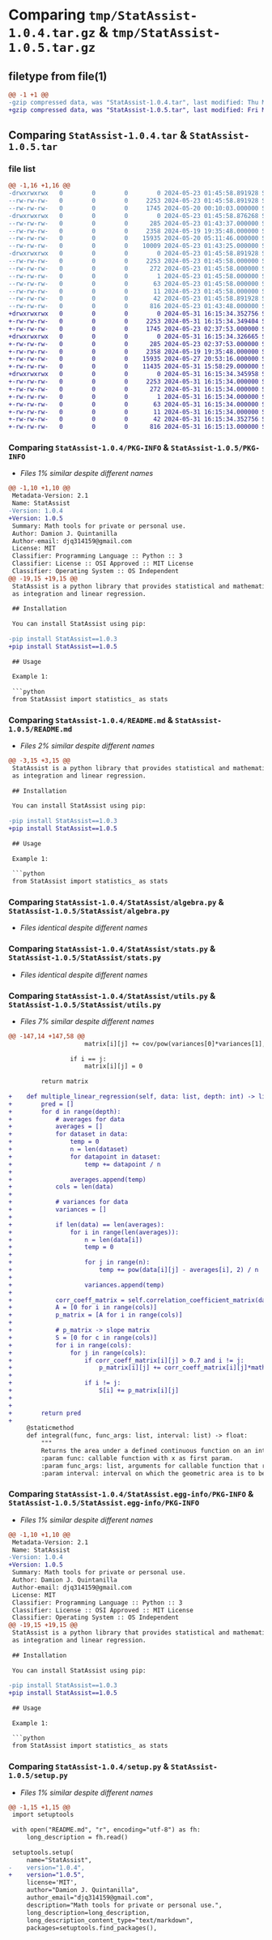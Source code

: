 # Comparing `tmp/StatAssist-1.0.4.tar.gz` & `tmp/StatAssist-1.0.5.tar.gz`

## filetype from file(1)

```diff
@@ -1 +1 @@
-gzip compressed data, was "StatAssist-1.0.4.tar", last modified: Thu May 23 01:45:58 2024, max compression
+gzip compressed data, was "StatAssist-1.0.5.tar", last modified: Fri May 31 16:15:34 2024, max compression
```

## Comparing `StatAssist-1.0.4.tar` & `StatAssist-1.0.5.tar`

### file list

```diff
@@ -1,16 +1,16 @@
-drwxrwxrwx   0        0        0        0 2024-05-23 01:45:58.891928 StatAssist-1.0.4/
--rw-rw-rw-   0        0        0     2253 2024-05-23 01:45:58.891928 StatAssist-1.0.4/PKG-INFO
--rw-rw-rw-   0        0        0     1745 2024-05-20 00:10:03.000000 StatAssist-1.0.4/README.md
-drwxrwxrwx   0        0        0        0 2024-05-23 01:45:58.876268 StatAssist-1.0.4/StatAssist/
--rw-rw-rw-   0        0        0      285 2024-05-23 01:43:37.000000 StatAssist-1.0.4/StatAssist/__init__.py
--rw-rw-rw-   0        0        0     2358 2024-05-19 19:35:48.000000 StatAssist-1.0.4/StatAssist/algebra.py
--rw-rw-rw-   0        0        0    15935 2024-05-20 05:11:46.000000 StatAssist-1.0.4/StatAssist/stats.py
--rw-rw-rw-   0        0        0    10009 2024-05-23 01:43:25.000000 StatAssist-1.0.4/StatAssist/utils.py
-drwxrwxrwx   0        0        0        0 2024-05-23 01:45:58.891928 StatAssist-1.0.4/StatAssist.egg-info/
--rw-rw-rw-   0        0        0     2253 2024-05-23 01:45:58.000000 StatAssist-1.0.4/StatAssist.egg-info/PKG-INFO
--rw-rw-rw-   0        0        0      272 2024-05-23 01:45:58.000000 StatAssist-1.0.4/StatAssist.egg-info/SOURCES.txt
--rw-rw-rw-   0        0        0        1 2024-05-23 01:45:58.000000 StatAssist-1.0.4/StatAssist.egg-info/dependency_links.txt
--rw-rw-rw-   0        0        0       63 2024-05-23 01:45:58.000000 StatAssist-1.0.4/StatAssist.egg-info/requires.txt
--rw-rw-rw-   0        0        0       11 2024-05-23 01:45:58.000000 StatAssist-1.0.4/StatAssist.egg-info/top_level.txt
--rw-rw-rw-   0        0        0       42 2024-05-23 01:45:58.891928 StatAssist-1.0.4/setup.cfg
--rw-rw-rw-   0        0        0      816 2024-05-23 01:43:48.000000 StatAssist-1.0.4/setup.py
+drwxrwxrwx   0        0        0        0 2024-05-31 16:15:34.352756 StatAssist-1.0.5/
+-rw-rw-rw-   0        0        0     2253 2024-05-31 16:15:34.349404 StatAssist-1.0.5/PKG-INFO
+-rw-rw-rw-   0        0        0     1745 2024-05-23 02:37:53.000000 StatAssist-1.0.5/README.md
+drwxrwxrwx   0        0        0        0 2024-05-31 16:15:34.326665 StatAssist-1.0.5/StatAssist/
+-rw-rw-rw-   0        0        0      285 2024-05-23 02:37:53.000000 StatAssist-1.0.5/StatAssist/__init__.py
+-rw-rw-rw-   0        0        0     2358 2024-05-19 19:35:48.000000 StatAssist-1.0.5/StatAssist/algebra.py
+-rw-rw-rw-   0        0        0    15935 2024-05-27 20:53:16.000000 StatAssist-1.0.5/StatAssist/stats.py
+-rw-rw-rw-   0        0        0    11435 2024-05-31 15:58:29.000000 StatAssist-1.0.5/StatAssist/utils.py
+drwxrwxrwx   0        0        0        0 2024-05-31 16:15:34.345958 StatAssist-1.0.5/StatAssist.egg-info/
+-rw-rw-rw-   0        0        0     2253 2024-05-31 16:15:34.000000 StatAssist-1.0.5/StatAssist.egg-info/PKG-INFO
+-rw-rw-rw-   0        0        0      272 2024-05-31 16:15:34.000000 StatAssist-1.0.5/StatAssist.egg-info/SOURCES.txt
+-rw-rw-rw-   0        0        0        1 2024-05-31 16:15:34.000000 StatAssist-1.0.5/StatAssist.egg-info/dependency_links.txt
+-rw-rw-rw-   0        0        0       63 2024-05-31 16:15:34.000000 StatAssist-1.0.5/StatAssist.egg-info/requires.txt
+-rw-rw-rw-   0        0        0       11 2024-05-31 16:15:34.000000 StatAssist-1.0.5/StatAssist.egg-info/top_level.txt
+-rw-rw-rw-   0        0        0       42 2024-05-31 16:15:34.352756 StatAssist-1.0.5/setup.cfg
+-rw-rw-rw-   0        0        0      816 2024-05-31 16:15:13.000000 StatAssist-1.0.5/setup.py
```

### Comparing `StatAssist-1.0.4/PKG-INFO` & `StatAssist-1.0.5/PKG-INFO`

 * *Files 1% similar despite different names*

```diff
@@ -1,10 +1,10 @@
 Metadata-Version: 2.1
 Name: StatAssist
-Version: 1.0.4
+Version: 1.0.5
 Summary: Math tools for private or personal use.
 Author: Damion J. Quintanilla
 Author-email: djq314159@gmail.com
 License: MIT
 Classifier: Programming Language :: Python :: 3
 Classifier: License :: OSI Approved :: MIT License
 Classifier: Operating System :: OS Independent
@@ -19,15 +19,15 @@
 StatAssist is a python library that provides statistical and mathematical functions as well as built-in algorithms such
 as integration and linear regression.
 
 ## Installation
 
 You can install StatAssist using pip:
 
-pip install StatAssist==1.0.3
+pip install StatAssist==1.0.5
 
 ## Usage
 
 Example 1:
 
 ```python
 from StatAssist import statistics_ as stats
```

### Comparing `StatAssist-1.0.4/README.md` & `StatAssist-1.0.5/README.md`

 * *Files 2% similar despite different names*

```diff
@@ -3,15 +3,15 @@
 StatAssist is a python library that provides statistical and mathematical functions as well as built-in algorithms such
 as integration and linear regression.
 
 ## Installation
 
 You can install StatAssist using pip:
 
-pip install StatAssist==1.0.3
+pip install StatAssist==1.0.5
 
 ## Usage
 
 Example 1:
 
 ```python
 from StatAssist import statistics_ as stats
```

### Comparing `StatAssist-1.0.4/StatAssist/algebra.py` & `StatAssist-1.0.5/StatAssist/algebra.py`

 * *Files identical despite different names*

### Comparing `StatAssist-1.0.4/StatAssist/stats.py` & `StatAssist-1.0.5/StatAssist/stats.py`

 * *Files identical despite different names*

### Comparing `StatAssist-1.0.4/StatAssist/utils.py` & `StatAssist-1.0.5/StatAssist/utils.py`

 * *Files 7% similar despite different names*

```diff
@@ -147,14 +147,58 @@
                     matrix[i][j] += cov/pow(variances[0]*variances[1], 0.5)
 
                 if i == j:
                     matrix[i][j] = 0
 
         return matrix
 
+    def multiple_linear_regression(self, data: list, depth: int) -> list:
+        pred = []
+        for d in range(depth):
+            # averages for data
+            averages = []
+            for dataset in data:
+                temp = 0
+                n = len(dataset)
+                for datapoint in dataset:
+                    temp += datapoint / n
+
+                averages.append(temp)
+            cols = len(data)
+
+            # variances for data
+            variances = []
+
+            if len(data) == len(averages):
+                for i in range(len(averages)):
+                    n = len(data[i])
+                    temp = 0
+
+                    for j in range(n):
+                        temp += pow(data[i][j] - averages[i], 2) / n
+
+                    variances.append(temp)
+
+            corr_coeff_matrix = self.correlation_coefficient_matrix(data)
+            A = [0 for i in range(cols)]
+            p_matrix = [A for i in range(cols)]
+
+            # p_matrix -> slope matrix
+            S = [0 for c in range(cols)]
+            for i in range(cols):
+                for j in range(cols):
+                    if corr_coeff_matrix[i][j] > 0.7 and i != j:
+                        p_matrix[i][j] += corr_coeff_matrix[i][j]*math.sqrt(variances[i]/variances[j])
+
+                    if i != j:
+                        S[i] += p_matrix[i][j]
+
+
+        return pred
+
     @staticmethod
     def integral(func, func_args: list, interval: list) -> float:
         """
         Returns the area under a defined continuous function on an interval.
         :param func: callable function with x as first param.
         :param func_args: list, arguments for callable function that returns float.
         :param interval: interval on which the geometric area is to be calculated.
```

### Comparing `StatAssist-1.0.4/StatAssist.egg-info/PKG-INFO` & `StatAssist-1.0.5/StatAssist.egg-info/PKG-INFO`

 * *Files 1% similar despite different names*

```diff
@@ -1,10 +1,10 @@
 Metadata-Version: 2.1
 Name: StatAssist
-Version: 1.0.4
+Version: 1.0.5
 Summary: Math tools for private or personal use.
 Author: Damion J. Quintanilla
 Author-email: djq314159@gmail.com
 License: MIT
 Classifier: Programming Language :: Python :: 3
 Classifier: License :: OSI Approved :: MIT License
 Classifier: Operating System :: OS Independent
@@ -19,15 +19,15 @@
 StatAssist is a python library that provides statistical and mathematical functions as well as built-in algorithms such
 as integration and linear regression.
 
 ## Installation
 
 You can install StatAssist using pip:
 
-pip install StatAssist==1.0.3
+pip install StatAssist==1.0.5
 
 ## Usage
 
 Example 1:
 
 ```python
 from StatAssist import statistics_ as stats
```

### Comparing `StatAssist-1.0.4/setup.py` & `StatAssist-1.0.5/setup.py`

 * *Files 1% similar despite different names*

```diff
@@ -1,15 +1,15 @@
 import setuptools
 
 with open("README.md", "r", encoding="utf-8") as fh:
     long_description = fh.read()
 
 setuptools.setup(
     name="StatAssist",
-    version="1.0.4",
+    version="1.0.5",
     license='MIT',
     author="Damion J. Quintanilla",
     author_email="djq314159@gmail.com",
     description="Math tools for private or personal use.",
     long_description=long_description,
     long_description_content_type="text/markdown",
     packages=setuptools.find_packages(),
```

